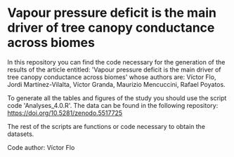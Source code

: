 # Vapour pressure deficit is the main driver of tree canopy conductance across biomes



In this repository you can find the code necessary for the generation of the results of the article entitled: 'Vapour pressure deficit is the main driver of tree canopy conductance across biomes' whose authors are: Víctor Flo, Jordi Martínez-Vilalta, Víctor Granda, Maurizio Mencuccini, Rafael Poyatos.

To generate all the tables and figures of the study you should use the script code 'Analyses_4.0.R'. The data can be found in the following repository: https://doi.org/10.5281/zenodo.5517725

The rest of the scripts are functions or code necessary to obtain the datasets.

Code author: Víctor Flo
